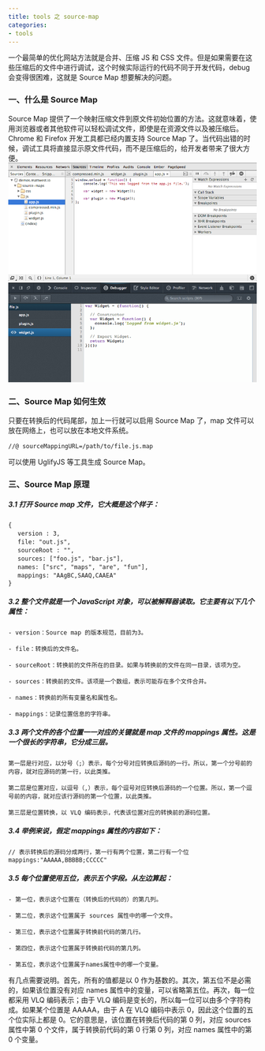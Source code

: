 ```yaml
---
title: tools 之 source-map
categories:
- tools
---
```

一个最简单的优化网站方法就是合并、压缩 JS 和 CSS 文件。但是如果需要在这些压缩后的文件中进行调试，这个时候实际运行的代码不同于开发代码，debug 会变得很困难，这就是 Source Map 想要解决的问题。
<!--more-->
### 一、什么是 Source Map
Source Map 提供了一个映射压缩文件到原文件初始位置的方法。这就意味着，使用浏览器或者其他软件可以轻松调试文件，即使是在资源文件以及被压缩后。Chrome 和 Firefox 开发工具都已经内置支持 Source Map 了。当代码出错的时候，调试工具将直接显示原文件代码，而不是压缩后的，给开发者带来了很大方便。
<img src="/assets/tools/sourcemap/chrome-tools.png">
<img src="/assets/tools/sourcemap/firefox-tools.png">
### 二、Source Map 如何生效
只要在转换后的代码尾部，加上一行就可以启用 Source Map 了，map 文件可以放在网络上，也可以放在本地文件系统。
```
//@ sourceMappingURL=/path/to/file.js.map
```
可以使用 UglifyJS 等工具生成 Source Map。
### 三、Source Map 原理
##### 3.1 打开 Source map 文件，它大概是这个样子：
```
{
　 version : 3,
 　file: "out.js",
 　sourceRoot : "",
 　sources: ["foo.js", "bar.js"],
 　names: ["src", "maps", "are", "fun"],
 　mappings: "AAgBC,SAAQ,CAAEA"
}
```
##### 3.2 整个文件就是一个 JavaScript 对象，可以被解释器读取。它主要有以下几个属性：
```
- version：Source map 的版本规范，目前为3。
  
- file：转换后的文件名。
  
- sourceRoot：转换前的文件所在的目录。如果与转换前的文件在同一目录，该项为空。
  
- sources：转换前的文件。该项是一个数组，表示可能存在多个文件合并。
  
- names：转换前的所有变量名和属性名。
  
- mappings：记录位置信息的字符串。
```
##### 3.3 两个文件的各个位置一一对应的关键就是 map 文件的 mappings 属性。这是一个很长的字符串，它分成三层。
```
第一层是行对应，以分号（;）表示，每个分号对应转换后源码的一行。所以，第一个分号前的内容，就对应源码的第一行，以此类推。
  
第二层是位置对应，以逗号（,）表示，每个逗号对应转换后源码的一个位置。所以，第一个逗号前的内容，就对应该行源码的第一个位置，以此类推。
  
第三层是位置转换，以 VLQ 编码表示，代表该位置对应的转换前的源码位置。
```
##### 3.4 举例来说，假定 mappings 属性的内容如下：
```
// 表示转换后的源码分成两行，第一行有两个位置，第二行有一个位
mappings:"AAAAA,BBBBB;CCCCC"
```
##### 3.5 每个位置使用五位，表示五个字段。从左边算起：
```
- 第一位，表示这个位置在（转换后的代码的）的第几列。
  
- 第二位，表示这个位置属于 sources 属性中的哪一个文件。
  
- 第三位，表示这个位置属于转换前代码的第几行。
  
- 第四位，表示这个位置属于转换前代码的第几列。
  
- 第五位，表示这个位置属于names属性中的哪一个变量。
```
有几点需要说明。首先，所有的值都是以 0 作为基数的。其次，第五位不是必需的，如果该位置没有对应 names 属性中的变量，可以省略第五位。再次，每一位都采用 VLQ 编码表示；由于 VLQ 编码是变长的，所以每一位可以由多个字符构成。如果某个位置是 AAAAA，由于 A 在 VLQ 编码中表示 0，因此这个位置的五个位实际上都是 0。它的意思是，该位置在转换后代码的第 0 列，对应 sources 属性中第 0 个文件，属于转换前代码的第 0 行第 0 列，对应 names 属性中的第 0 个变量。